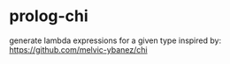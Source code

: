 # prolog-chi
generate lambda expressions for a given type
inspired by: https://github.com/melvic-ybanez/chi
